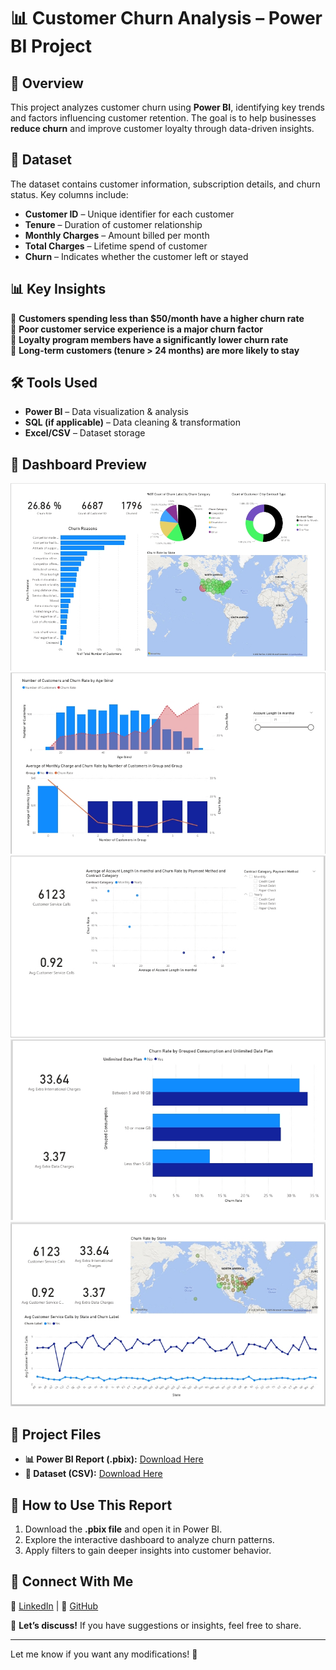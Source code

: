 # 📊 Customer Churn Analysis – Power BI Project  

## 📌 Overview  
This project analyzes customer churn using **Power BI**, identifying key trends and factors influencing customer retention. The goal is to help businesses **reduce churn** and improve customer loyalty through data-driven insights.  

## 📂 Dataset  
The dataset contains customer information, subscription details, and churn status. Key columns include:  
- **Customer ID** – Unique identifier for each customer  
- **Tenure** – Duration of customer relationship  
- **Monthly Charges** – Amount billed per month  
- **Total Charges** – Lifetime spend of customer  
- **Churn** – Indicates whether the customer left or stayed  

## 📊 Key Insights  
🔹 **Customers spending less than $50/month have a higher churn rate**  
🔹 **Poor customer service experience is a major churn factor**  
🔹 **Loyalty program members have a significantly lower churn rate**  
🔹 **Long-term customers (tenure > 24 months) are more likely to stay**  

## 🛠 Tools Used  
- **Power BI** – Data visualization & analysis  
- **SQL (if applicable)** – Data cleaning & transformation  
- **Excel/CSV** – Dataset storage  

## 📸 Dashboard Preview  
![Customer Churn Dashboard Page:1 ](https://github.com/EngrNoman/Customer-Churn-Analysis/blob/main/Page1.jpeg)  
![Customer Churn Dashboard Page:1 ](https://github.com/EngrNoman/Customer-Churn-Analysis/blob/main/Page2.jpeg) 
![Customer Churn Dashboard Page:1 ](https://github.com/EngrNoman/Customer-Churn-Analysis/blob/main/Page3.jpeg)  
![Customer Churn Dashboard Page:1 ](https://github.com/EngrNoman/Customer-Churn-Analysis/blob/main/Page4.jpeg)  
![Customer Churn Dashboard Page:1 ](https://github.com/EngrNoman/Customer-Churn-Analysis/blob/main/Page5.jpeg)  

## 🔗 Project Files  
- **📊 Power BI Report (.pbix):** [Download Here]([link-to-pbix-file](https://github.com/EngrNoman/Customer-Churn-Analysis/raw/refs/heads/main/Analyzing%20Customer%20Churn.pbix))  
- **📂 Dataset (CSV):** [Download Here]([link-to-dataset](https://github.com/EngrNoman/Customer-Churn-Analysis/raw/refs/heads/main/Databel%20-%20Data.csv))  

## 🚀 How to Use This Report  
1. Download the **.pbix file** and open it in Power BI.  
2. Explore the interactive dashboard to analyze churn patterns.  
3. Apply filters to gain deeper insights into customer behavior.  

## 🤝 Connect With Me  
💼 [LinkedIn](your-linkedin-profile) | 🐙 [GitHub](your-github-profile)  

📢 **Let’s discuss!** If you have suggestions or insights, feel free to share.  

---

Let me know if you want any modifications! 🚀
